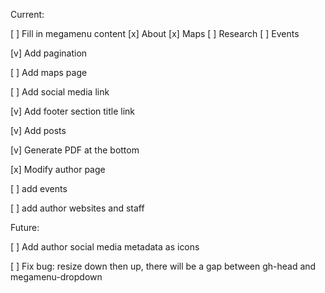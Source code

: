 Current: 

[ ] Fill in megamenu content
    [x] About
    [x] Maps
    [ ] Research
    [ ] Events

[v] Add pagination

[ ] Add maps page

[ ] Add social media link

[v] Add footer section title link

[v] Add posts

[v] Generate PDF at the bottom

[x] Modify author page

[ ] add events

[ ] add author websites and staff

Future: 

[ ] Add author social media metadata as icons

[ ] Fix bug: resize down then up, there will be a gap between gh-head and megamenu-dropdown